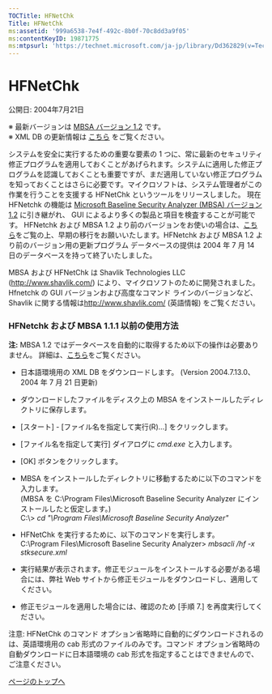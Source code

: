 ```yaml
---
TOCTitle: HFNetChk
Title: HFNetChk
ms:assetid: '999a6538-7e4f-492c-8b0f-70c8dd3a9f05'
ms:contentKeyID: 19871775
ms:mtpsurl: 'https://technet.microsoft.com/ja-jp/library/Dd362829(v=TechNet.10)'
---
```


HFNetChk
========

公開日: 2004年7月21日

※ 最新バージョンは [MBSA バージョン 1.2](http://www.microsoft.com/japan/technet/security/tools/mbsahome.mspx) です。  
※ XML DB の更新情報は [こちら](http://www.microsoft.com/japan/technet/security/tools/stkupdate.mspx) をご覧ください。

システムを安全に実行するための重要な要素の 1 つに、常に最新のセキュリティ修正プログラムを適用しておくことがあげられます。システムに適用した修正プログラムを認識しておくことも重要ですが、まだ適用していない修正プログラムを知っておくことはさらに必要です。マイクロソフトは、システム管理者がこの作業を行うことを支援する HFNetChk というツールをリリースしました。 現在 HFNetchk の機能は [Microsoft Baseline Security Analyzer (MBSA) バージョン 1.2](http://www.microsoft.com/japan/technet/security/tools/mbsahome.mspx) に引き継がれ、 GUI によるより多くの製品と項目を検査することが可能です。 HFNetchk および MBSA 1.2 より前のバージョンをお使いの場合は、[こちら](http://www.microsoft.com/japan/technet/security/tools/mbsahomej.mspx)をご覧の上、早期の移行をお願いいたします。HFNetchk および MBSA 1.2 より前のバージョン用の更新プログラム データベースの提供は 2004 年 7 月 14 日のデータベースを持って終了いたしました｡

MBSA および HFNetChk は Shavlik Technologies LLC (<http://www.shavlik.com/>) により、マイクロソフトのために開発されました。Hfnetchk の GUI バージョンおよび高度なコマンド ラインのバージョンなど、Shavlik に関する情報は<http://www.shavlik.com/> (英語情報) をご覧ください。

### HFNetchk および MBSA 1.1.1 以前の使用方法

**注:** MBSA 1.2 ではデータベースを自動的に取得するため以下の操作は必要ありません。 詳細は、[こちら](http://www.microsoft.com/japan/technet/security/tools/mbsahomej.mspx)をご覧ください。

-   日本語環境用の XML DB をダウンロードします。 (Version 2004.7.13.0、2004 年 7 月 21 日更新)

-   ダウンロードしたファイルをディスク上の MBSA をインストールしたディレクトリに保存します。

-   \[スタート\] - \[ファイル名を指定して実行(R)...\] をクリックします。

-   \[ファイル名を指定して実行\] ダイアログに *cmd.exe* と入力します。

-   \[OK\] ボタンをクリックします。

-   MBSA をインストールしたディレクトリに移動するために以下のコマンドを入力します。  
    (MBSA を C:\\Program Files\\Microsoft Baseline Security Analyzer にインストールしたと仮定します。)  
    C:\\&gt; *cd "\\Program Files\\Microsoft Baseline Security Analyzer"*

-   HFNetChk を実行するために、以下のコマンドを実行します。  
    C:\\Program Files\\Microsoft Baseline Security Analyzer&gt; *mbsacli /hf -x stksecure.xml*

-   実行結果が表示されます。修正モジュールをインストールする必要がある場合には、弊社 Web サイトから修正モジュールをダウンロードし、適用してください。

-   修正モジュールを適用した場合には、確認のため \[手順 7.\] を再度実行してください。

注意: HFNetChk のコマンド オプション省略時に自動的にダウンロードされるのは、英語環境用の cab 形式のファイルのみです。コマンド オプション省略時の自動ダウンロードに日本語環境の cab 形式を指定することはできませんので、ご注意ください。

[](#mainsection)[ページのトップへ](#mainsection)
